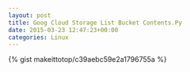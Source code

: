 ```yaml
---
layout: post                                                                                                              
title: Goog Cloud Storage List Bucket Contents.Py                                                                                                                       
date: 2015-03-23 12:47:23+00:00                                                                                                                        
categories: Linux                                                                                                                
---                                                                                                                              
```


{% gist makeittotop/c39aebc59e2a1796755a %}                                                                                                           

